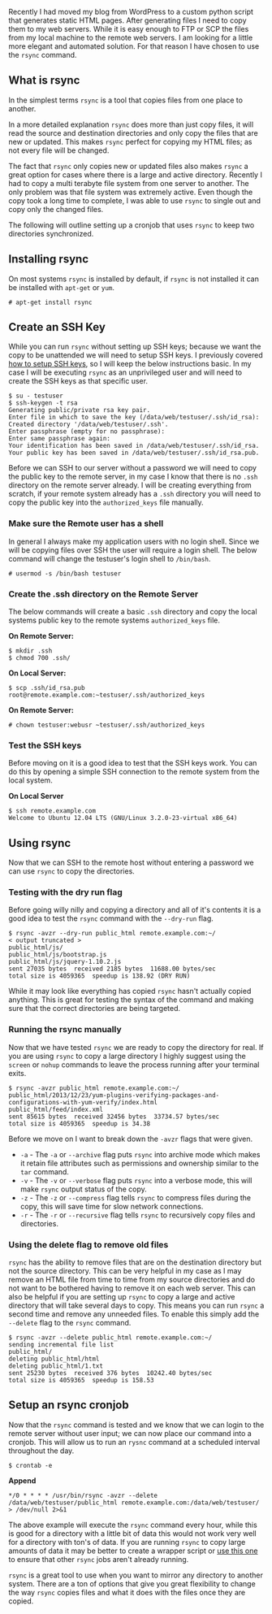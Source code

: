 
Recently I had moved my blog from WordPress to a custom python script that generates static HTML pages. After generating files I need to copy them to my web servers. While it is easy enough to FTP or SCP the files from my local machine to the remote web servers. I am looking for a little more elegant and automated solution. For that reason I have chosen to use the `rsync` command. 

## What is rsync

In the simplest terms `rsync` is a tool that copies files from one place to another.

In a more detailed explanation `rsync` does more than just copy files, it will read the source and destination directories and only copy the files that are new or updated. This makes `rsync` perfect for copying my HTML files; as not every file will be changed.

The fact that `rsync` only copies new or updated files also makes `rsync` a great option for cases where there is a large and active directory. Recently I had to copy a multi terabyte file system from one server to another. The only problem was that file system was extremely active. Even though the copy took a long time to complete, I was able to use `rsync` to single out and copy only the changed files.

The following will outline setting up a cronjob that uses `rsync` to keep two directories synchronized.

## Installing rsync

On most systems `rsync` is installed by default, if `rsync` is not installed it can be installed with `apt-get` or `yum`.

    # apt-get install rsync

## Create an SSH Key

While you can run `rsync` without setting up SSH keys; because we want the copy to be unattended we will need to setup SSH keys. I previously covered [how to setup SSH keys](http://bencane.com/2013/06/10/creating-ssh-keys/), so I will keep the below instructions basic. In my case I will be executing `rsync` as an unprivileged user and will need to create the SSH keys as that specific user.

    $ su - testuser
    $ ssh-keygen -t rsa
    Generating public/private rsa key pair.
    Enter file in which to save the key (/data/web/testuser/.ssh/id_rsa): 
    Created directory '/data/web/testuser/.ssh'.
    Enter passphrase (empty for no passphrase): 
    Enter same passphrase again: 
    Your identification has been saved in /data/web/testuser/.ssh/id_rsa.
    Your public key has been saved in /data/web/testuser/.ssh/id_rsa.pub.

Before we can SSH to our server without a password we will need to copy the public key to the remote server, in my case I know that there is no `.ssh` directory on the remote server already. I will be creating everything from scratch, if your remote system already has a `.ssh` directory you will need to copy the public key into the `authorized_keys` file manually.

### Make sure the Remote user has a shell

In general I always make my application users with no login shell. Since we will be copying files over SSH the user will require a login shell. The below command will change the testuser's login shell to `/bin/bash`.

    # usermod -s /bin/bash testuser

### Create the .ssh directory on the Remote Server

The below commands will create a basic `.ssh` directory and copy the local systems public key to the remote systems `authorized_keys` file. 

**On Remote Server:**

    $ mkdir .ssh
    $ chmod 700 .ssh/

**On Local Server:**

    $ scp .ssh/id_rsa.pub root@remote.example.com:~testuser/.ssh/authorized_keys

**On Remote Server:**

    # chown testuser:webusr ~testuser/.ssh/authorized_keys

### Test the SSH keys

Before moving on it is a good idea to test that the SSH keys work. You can do this by opening a simple SSH connection to the remote system from the local system.

**On Local Server**

    $ ssh remote.example.com
    Welcome to Ubuntu 12.04 LTS (GNU/Linux 3.2.0-23-virtual x86_64)

## Using rsync

Now that we can SSH to the remote host without entering a password we can use `rsync` to copy the directories.

### Testing with the dry run flag

Before going willy nilly and copying a directory and all of it's contents it is a good idea to test the `rsync` command with the `--dry-run` flag.

    $ rsync -avzr --dry-run public_html remote.example.com:~/
    < output truncated >
    public_html/js/
    public_html/js/bootstrap.js
    public_html/js/jquery-1.10.2.js
    sent 27035 bytes  received 2185 bytes  11688.00 bytes/sec
    total size is 4059365  speedup is 138.92 (DRY RUN)

While it may look like everything has copied `rsync` hasn't actually copied anything. This is great for testing the syntax of the command and making sure that the correct directories are being targeted.

### Running the rsync manually

Now that we have tested `rsync` we are ready to copy the directory for real. If you are using `rsync` to copy a large directory I highly suggest using the `screen` or `nohup` commands to leave the process running after your terminal exits.

    $ rsync -avzr public_html remote.example.com:~/
    public_html/2013/12/23/yum-plugins-verifying-packages-and-configurations-with-yum-verify/index.html
    public_html/feed/index.xml
    sent 85615 bytes  received 32456 bytes  33734.57 bytes/sec
    total size is 4059365  speedup is 34.38

Before we move on I want to break down the `-avzr` flags that were given.

  * `-a` - The `-a` or `--archive` flag puts `rsync` into archive mode which makes it retain file attributes such as permissions and ownership similar to the `tar` command.
  * `-v` - The `-v` or `--verbose` flag puts `rsync` into a verbose mode, this will make `rsync` output status of the copy.
  * `-z` - The `-z` or `--compress` flag tells `rsync` to compress files during the copy, this will save time for slow network connections.
  * `-r` - The `-r` or `--recursive`  flag tells `rsync` to recursively copy files and directories.

### Using the delete flag to remove old files
 
`rsync` has the ability to remove files that are on the destination directory but not the source directory. This can be very helpful in my case as I may remove an HTML file from time to time from my source directories and do not want to be bothered having to remove it on each web server. This can also be helpful if you are setting up `rsync` to copy a large and active directory that will take several days to copy. This means you can run `rsync` a second time and remove any unneeded files. To enable this simply add the `--delete` flag to the `rsync` command.
    
    $ rsync -avzr --delete public_html remote.example.com:~/
    sending incremental file list
    public_html/
    deleting public_html/html
    deleting public_html/1.txt
    sent 25230 bytes  received 376 bytes  10242.40 bytes/sec
    total size is 4059365  speedup is 158.53

## Setup an rsync cronjob

Now that the `rsync` command is tested and we know that we can login to the remote server without user input; we can now place our command into a cronjob. This will allow us to run an `rysnc` command at a scheduled interval throughout the day.

    $ crontab -e

**Append**

    */0 * * * * /usr/bin/rsync -avzr --delete /data/web/testuser/public_html remote.example.com:/data/web/testuser/ > /dev/null 2>&1

The above example will execute the `rsync` command every hour, while this is good for a directory with a little bit of data this would not work very well for a directory with ton's of data. If you are running `rsync` to copy large amounts of data it may be better to create a wrapper script or [use this one](https://github.com/madflojo/rsync-cron-wrapper) to ensure that other `rsync` jobs aren't already running.

`rsync` is a great tool to use when you want to mirror any directory to another system. There are a ton of options that give you great flexibility to change the way `rsync` copies files and what it does with the files once they are copied.
